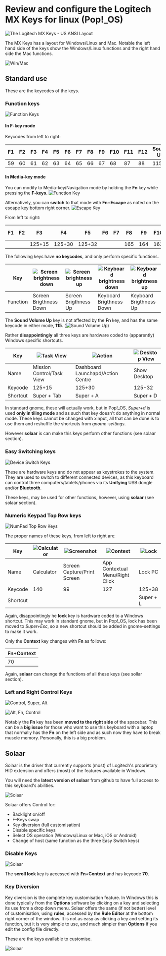 # Review and configure the Logitech MX Keys for linux (Pop!_OS)

![The Logitech MX Keys - US ANSI Layout](../assets/logiMXKeys-us-ansi.png)

The MX Keys has a layout for Windows/Linux and Mac. Notable the left hand side of the keys show the Windows/Linux functions and the right hand side the Mac functions.

![Win/Mac](../assets/PC_layout.jpg) 

## Standard use

These are the keycodes of the keys. 

### Function keys

![Function Keys](../assets/fkeys.png)

#### In F-key mode

Keycodes from left to right:

| F1 | F2 | F3 | F4 | F5 | F6 | F7 | F8 | F9 | F10 | F11 | F12 | Sound Up |
|----|----|----|----|----|----|----|----|----|----|-----|-----|-----|
| 59 | 60 | 61 | 62 | 63 | 64 | 65 | 66 | 67 | 68 | 87 | 88 | 115 |

#### In Media-key mode 

You can modify to Media-key/Navigation mode by holding the **Fn** key while pressing the **F-keys**. 
![Function Key](../assets/fn.png)

Alternatively, you can **switch** to that mode with **Fn+Escape** as noted on the escape key bottom right corner.
![Escape Key](../assets/esc.png)

From left to right:

| F1 | F2 | F3 | F4 | F5 | F6 | F7 | F8 | F9 | F10 | F11 | F12 | Sound Up |
|----|----|----|----|----|----|----|----|----|----|-----|-----|-----|
|   |   | 125+15 | 125+30 | 125+32 |  |  | 165 | 164 | 163 | 113 | 114 | 115 |

The following keys have **no keycodes**, and only perform specific functions.

| Key | ![Screen brightness down](../assets/scrdn.png) | ![Screen brightness up](../assets/scrup.png) | ![Keyboard brightness down](../assets/kbdn.png) | ![Keyboard brightness up](../assets/kbup.png) | 
|---|----|----|----|----|
| Function | Screen Brigthness Down | Screen Brigthness Up | Keyboard Brigthness Down | Keyboard Brigthness Up | 

The **Sound Volume Up** key is not affected by the **Fn** key, and has the same keycode in either mode, **115**.
(![Sound Volume Up](../assets/sndup.png))

Rather **disappointingly** all three keys are hardware coded to (apparently) Windows specific shortcuts.

| Key | ![Task View](../assets/task.png) | ![Action](../assets/action.png) | ![Desktop View](../assets/desktop.png) | 
|----|----|----|----|
| Name | Mission Control/Task View| Dashboard Launchapd/Action Centre | Show Desktop |  
| Keycode | 125+15 | 125+30 | 125+32 |
| Shortcut | Super + Tab | Super + A | Super + D |

In standard gnome, these will actually work, but in Pop!_OS, *Super+d* is used **only in tiling mode** and as such that key doesn't do anything in normal mode. 
These keys cannot be changed with xinput, all that can be done is to use them and reshuffle the shortcuts from *gnome-settings*. 

However **solaar** is can make this keys perform other functions (see solaar section).

### Easy Switching keys

![Device Switch Keys](../assets/dekeys.png)

These are hardware keys and do not appear as keystrokes to the system. They are used to switch to different connected devices, as this keyboard can control three computers/tablets/phones via its **Unifying** USB dongle and/or **Bluetooth**.

These keys, may be used for other functions, however, using **solaar** (see solaar section).

### Numeric Keypad Top Row keys

![NumPad Top Row Keys](../assets/cornerkeys.png)

The proper names of these keys, from left to right are:

| Key | ![Calculator](../assets/calc.png) | ![Screenshot](../assets/screenshot.png) | ![Context](../assets/context.png) | ![Lock](../assets/lock.png) |
|---|----|----|----|----|
| Name | Calculator | Screen Capture/Print Screen | App Contextual Menu/Right Click | Lock PC | 
| Keycode | 140 | 99 | 127 | 125+38 |
| Shortcut |   |   |   | Super + L |  

Again, disappointingly he **lock** key is hardware coded to a Windows shortcut. This may work in standard gnome, but in Pop!_OS, lock has been moved to *Super+Esc*, so a new shortcut should be added in gnome-settings to make it work. 

Only  the **Context** key changes with **Fn** as follows:

| Fn+Context |
|----|
| 70 |

Again, **solaar** can change the functions of all these keys (see sollar section).

### Left and Right Control Keys

![Control, Super, Alt](../assets/leftkeys.png)

![Alt, Fn, Control](../assets/rightkeys.png)

Notably the **Fn** key has been **moved to the right side** of the spacebar. This can be a **big issue** for those who want to use this keyboard with a laptop that normally has the **Fn** on the left side and as such now they have to break muscle memory. Personally, this is a big problem.


## Solaar

Solaar is the driver that currently supports (most) of Logitech's proprietary HID extension and offers (most) of the features available in Windows.

You will need the **latest version of solaar** from github to have full access to this keyboard's abilities.

![Solaar](../assets/solaar0.png)

Solaar offers Control for:

* Backlight on/off
* F-Keys swap 
* Key diversion (full customisation)
* Disable specific keys
* Select OS operation (Windows/Linux or Mac, iOS or Android)
* Change of host (same function as the three Easy Switch keys)

### Disable Keys

![Solaar](../assets/solaar1.png)

The **scroll lock** key is accessed with **Fn+Context** and has keycode **70**. 

### Key Diversion

Key diversion is the complete key customisation feature. In Windows this is done typically from the **Options** software by clicking on a key and selecting its use from a drop down menu. 
Solaar offers the same (if not better) level of customisation, using **rules**, accessed by the **Rule Editor** at the bottom right corner of the window. It is not as easy as clicking a key and setting its function, but it is very simple to use, and much simpler than **Options** if you edit the config file directly. 

These are the keys available to customise.

![Solaar](../assets/solaar2.png)






